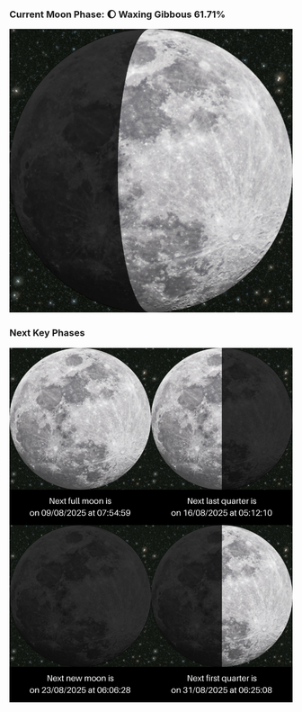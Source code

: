 ### Current Moon Phase: 🌔 Waxing Gibbous 61.71%
![Moon Phase](moonphase.png)
### Next Key Phases
![Gallery](gallery.png)